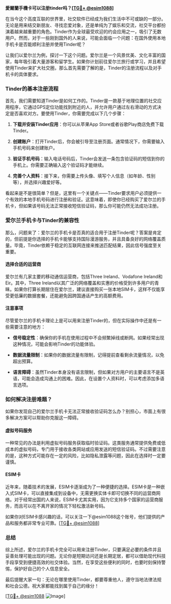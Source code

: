 **愛爾蘭手機卡可以注册tinder吗？[[TG💪+ @esim1088](https://t.me/s/esim1088)]**

在当今这个高度互联的世界里，社交软件已经成为我们生活中不可或缺的一部分。无论是用来结交新朋友、寻找恋爱对象，还是单纯为了娱乐和交流，社交平台都扮演着越来越重要的角色。Tinder作为全球最受欢迎的约会应用之一，吸引了无数用户。然而，对于一些刚到国外的人来说，可能会面临一个问题：在国外使用本地手机卡是否能顺利注册并使用Tinder呢？

让我们以爱尔兰为例，探讨一下这个问题。爱尔兰是一个风景优美、文化丰富的国家，每年吸引着大量游客和留学生。如果你计划前往爱尔兰旅行或学习，并且希望使用Tinder来扩大社交圈，那么首先需要了解的是，Tinder的注册流程以及对手机卡的具体要求。

### Tinder的基本注册流程

首先，我们需要知道Tinder是如何工作的。Tinder是一款基于地理位置的社交应用程序，它通过GPS定位功能找到附近的人，并允许用户通过左右滑动的方式决定是否喜欢对方。要使用Tinder，你需要完成以下几个步骤：

1. **下载并安装Tinder应用**：你可以从苹果App Store或者谷歌Play商店免费下载Tinder。
   
2. **创建账户**：打开Tinder后，你会被引导至注册页面。通常情况下，你需要输入手机号码来创建账户。

3. **验证手机号码**：输入电话号码后，Tinder会发送一条包含验证码的短信到你的手机上。你需要正确输入这个验证码才能继续。

4. **完善个人资料**：接下来，你需要上传头像、填写个人信息（如年龄、性别等），并选择兴趣爱好等。

看起来是不是很简单？但是，这里有一个关键点——Tinder要求用户必须提供一个有效的本地手机号码进行注册和验证。这意味着，即使你已经购买了爱尔兰的手机卡，但如果该号码无法正常接收短信验证码，那么你可能仍然无法成功注册。

### 爱尔兰手机卡与Tinder的兼容性

那么，问题来了：爱尔兰的手机卡是否真的适合用于注册Tinder呢？答案是肯定的，但前提是你选择的手机卡能够支持国际漫游服务，并且具备良好的网络覆盖质量。毕竟，Tinder依赖于稳定的互联网连接来推送匹配结果，因此信号强度至关重要。

#### 选择合适的运营商

爱尔兰有几家主要的移动通信运营商，包括Three Ireland、Vodafone Ireland和Eir。其中，Three Ireland以其广泛的网络覆盖和实惠的价格受到许多用户的青睐。如果你打算长期居住在爱尔兰，建议直接购买一张本地SIM卡，这样不仅能享受更低廉的数据套餐，还能避免因跨国通话产生的高额费用。

#### 注意事项

尽管爱尔兰的手机卡理论上是可以用来注册Tinder的，但在实际操作中还是有一些需要注意的地方：

- **信号稳定性**：确保你的手机在使用过程中不会频繁掉线或断网。如果经常出现这种情况，可能会影响Tinder的功能体验。
  
- **数据流量限制**：如果你的数据流量有限制，记得提前查看剩余流量情况，以免超出预算。

- **语言障碍**：虽然Tinder本身没有语言限制，但如果对方用户的主要语言不是英语，可能会造成沟通上的困难。因此，在设置个人资料时，可以考虑添加多语言选项。

### 如何解决注册难题？

如果你发现自己的爱尔兰手机卡无法正常接收验证码怎么办？别担心，市面上有很多解决方案可以帮助你克服这一障碍。

#### 虚拟号码服务

一种常见的办法是利用虚拟号码服务获取临时验证码。这类服务通常提供免费或低成本的虚拟号码，专门用于接收各类网站或应用发送的短信验证码。不过需要注意的是，这种方式可能存在一定的风险，比如隐私泄露等问题，因此在选择时一定要谨慎。

#### ESIM卡

近年来，随着技术的发展，ESIM卡逐渐成为了一种便捷的选择。ESIM卡是一种嵌入式SIM卡，可以直接集成到设备中，无需更换实体卡即可切换不同的运营商网络。对于经常出国的人来说，ESIM卡尤其实用，因为它支持多个国家的运营商服务，而且可以在不离开家的情况下轻松激活新号码。

如果你对ESIM卡感兴趣的话，可以关注一下@esim1088这个账号，他们提供的产品和服务都非常专业可靠。[[TG💪+ @esim1088](https://t.me/s/esim1088)]

### 总结

综上所述，爱尔兰的手机卡完全可以用来注册Tinder，只要满足必要的条件并且妥善处理可能出现的问题。无论你是短期访问还是长期定居，都可以借助现代科技手段享受到便捷高效的社交体验。当然，在享受这些便利的同时，也要时刻保持警惕，保护好自己的个人信息安全。

最后提醒大家一句：无论在哪里使用Tinder，都要尊重他人，遵守当地法律法规和社会公德。祝大家都能找到属于自己的缘分！

[[TG💪+ @esim1088](https://t.me/s/esim1088) ![Image](https://i.postimg.cc/4NQfJmqS/Snipaste-2025-05-13-00-14-12.png)]